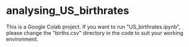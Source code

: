 # analysing_US_birthrates
This is a Google Colab project. If you want to run "US_birthrates.ipynb", please change the "births.csv" directory in the code to suit your working environment.
